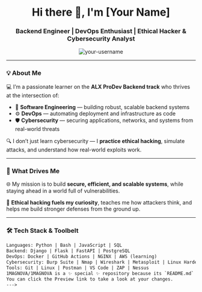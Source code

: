 <h1 align="center">Hi there 👋, I'm [Your Name]</h1>
<h3 align="center">Backend Engineer | DevOps Enthusiast | Ethical Hacker & Cybersecurity Analyst</h3>

<p align="center">
  <img src="https://komarev.com/ghpvc/?username=your-username&label=Profile%20views&color=0e75b6&style=flat" alt="your-username" />
</p>

---

### 💡 About Me

💻 I’m a passionate learner on the **ALX ProDev Backend track** who thrives at the intersection of:

- 🔧 **Software Engineering** — building robust, scalable backend systems
- ⚙️ **DevOps** — automating deployment and infrastructure as code
- 🛡️ **Cybersecurity** — securing applications, networks, and systems from real-world threats

🔍 I don’t just learn cybersecurity — I **practice ethical hacking**, simulate attacks, and understand how real-world exploits work.

---

### 🧭 What Drives Me

🌐 My mission is to build **secure, efficient, and scalable systems**, while staying ahead in a world full of vulnerabilities.

🧠 **Ethical hacking fuels my curiosity**, teaches me how attackers think, and helps me build stronger defenses from the ground up.

---

### 🛠️ Tech Stack & Toolbelt

```html
Languages: Python | Bash | JavaScript | SQL
Backend: Django | Flask | FastAPI | PostgreSQL
DevOps: Docker | GitHub Actions | NGINX | AWS (learning)
Cybersecurity: Burp Suite | Nmap | Wireshark | Metasploit | Linux Hardening | OWASP
Tools: Git | Linux | Postman | VS Code | ZAP | Nessus
1MAGNOVA/1MAGNOVA is a ✨ special ✨ repository because its `README.md` (this file) appears on your GitHub profile.
You can click the Preview link to take a look at your changes.
--->
